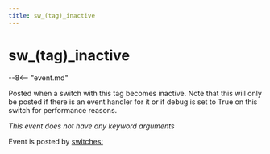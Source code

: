 ```yaml
---
title: sw_(tag)_inactive
---
```


# sw_(tag)\_inactive


--8<-- "event.md"

Posted when a switch with this tag becomes inactive. Note that this will
only be posted if there is an event handler for it or if debug is set to
True on this switch for performance reasons.

*This event does not have any keyword arguments*

Event is posted by [switches:](../config/switches.md)
